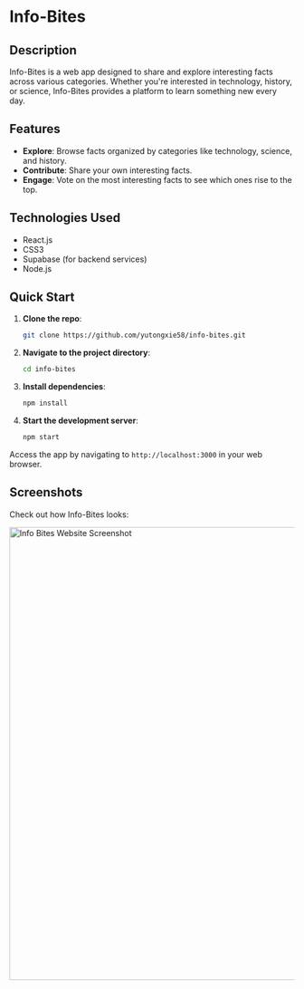 # Info-Bites

## Description
Info-Bites is a web app designed to share and explore interesting facts across various categories. Whether you're interested in technology, history, or science, Info-Bites provides a platform to learn something new every day.

## Features
- **Explore**: Browse facts organized by categories like technology, science, and history.
- **Contribute**: Share your own interesting facts.
- **Engage**: Vote on the most interesting facts to see which ones rise to the top.

## Technologies Used
- React.js
- CSS3
- Supabase (for backend services)
- Node.js

## Quick Start
1. **Clone the repo**:
   ```bash
   git clone https://github.com/yutongxie58/info-bites.git
2. **Navigate to the project directory**:
   ```bash
   cd info-bites
3. **Install dependencies**:
   ```bash
   npm install
4. **Start the development server**:
   ```bash
   npm start
Access the app by navigating to `http://localhost:3000` in your web browser.

## Screenshots
Check out how Info-Bites looks:

<img src="https://i.postimg.cc/C1h99vW9/info-bites.png" width="800" alt="Info Bites Website Screenshot">
